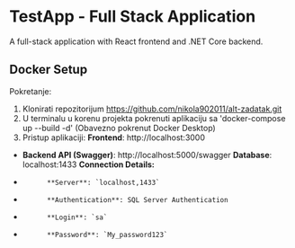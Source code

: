 # TestApp - Full Stack Application

A full-stack application with React frontend and .NET Core backend.

## Docker Setup

Pokretanje:

1. Klonirati repozitorijum https://github.com/nikola902011/alt-zadatak.git
2. U terminalu u korenu projekta pokrenuti aplikaciju sa 'docker-compose up --build -d' (Obavezno pokrenut Docker Desktop)
3. Pristup aplikaciji:
    **Frontend**: http://localhost:3000
-   **Backend API (Swagger)**: http://localhost:5000/swagger 
    **Database**: localhost:1433
        **Connection Details:**
-           **Server**: `localhost,1433`
-           **Authentication**: SQL Server Authentication
-           **Login**: `sa`
-           **Password**: `My_password123`

